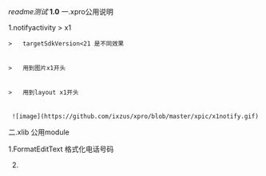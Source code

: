 *readme测试*
**1.0**
一.xpro公用说明


1.notifyactivity    >   x1


    >   targetSdkVersion<21 是不同效果


    >   用到图片x1开头


    >   用到layout x1开头


     ![image](https://github.com/ixzus/xpro/blob/master/xpic/x1notify.gif)


二.xlib 公用module


1.FormatEditText 格式化电话号码


2.